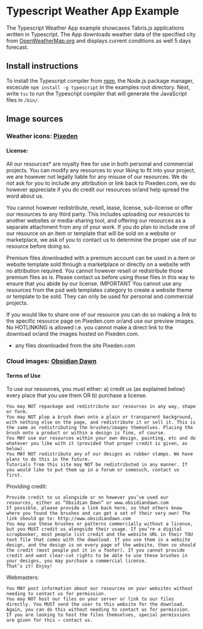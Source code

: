 # Typescript Weather App Example
The Typescript Weather App example showcases Tabris.js applications written in Typescript.
The App downloads weather data of the specified city from [OpenWeatherMap.org](http://openweathermap.org/) and displays current conditions 
as well 5 days forecast.


## Install instructions
To install the Typescript compiler from [npm](https://www.npmjs.org/), the Node.js package manager, 
excecute `npm install -g typescript` in the examples root directory.
Next, write `tsc` to run the Typescript compiler that will generate the JavaScript files in `/bin/`. 

## Image sources


### Weather icons: [Pixeden](http://www.pixeden.com/conceptual-icons/the-weather-icons-set)

#### License:

All our resources* are royalty free for use in both personal and commercial projects.
You can modify any resources to your liking to fit into your project, we are however not legally liable for any misuse of our resources.
We do not ask for you to include any attribution or link back to Pixeden.com, we do however appreciate if you do credit our resources or/and help spread the word about us.

You cannot however redistribute, resell, lease, license, sub-license or offer our resources to any third party. This includes uploading our resources to another websites or media-sharing tool, and offering our resources as a separate attachment from any of your work. If you do plan to include one of our resource on an item or template that will be sold on a website or marketplace, we ask of you to contact us to determine the proper use of our resource before doing so.

Premium files downloaded with a premium account can be used in a item or website template sold through a marketplace or directly on a website with no attribution required. You cannot however resell or redistribute those premium files as is. Please contact us before using those files in this way to ensure that you abide by our license.
IMPORTANT You cannot use any resources from the psd web templates category to create a website theme or template to be sold. They can only be used for personal and commercial projects.

If you would like to share one of our resource you can do so making a link to the specific resource page on Pixeden.com or/and use our preview images. No HOTLINKING is allowed i.e. you cannot make a direct link to the download or/and the images hosted on Pixeden.com.

* any files downloaded from the site Pixeden.com

### Cloud images: [Obsidian Dawn](http://www.obsidiandawn.com/clouds-ii-photoshop-gimp-brushes)

#### Terms of Use

To use our resources, you must either:
   a) credit us (as explained below) every place that you use them
         OR
   b) purchase a license.

    You may NOT repackage and redistribute our resources in any way, shape or form.
    You may NOT plop a brush down onto a plain or transparent background, with nothing else on the page, and redistribute it or sell it. This is the same as redistributing the brushes/images themselves. Placing the brush onto a product or within a design is fine, of course.
    You MAY use our resources within your own design, painting, etc and do whatever you like with it (provided that proper credit is given, as below).
    You MAY NOT redistribute any of our designs as rubber stamps. We have plans to do this in the future.
    Tutorials from this site may NOT be redistributed in any manner. If you would like to put them up in a forum or somesuch, contact us first.

Providing credit:

    Provide credit to us alongside or on however you’ve used our resources, either as “Obsidian Dawn” or www.obsidiandawn.com
    If possible, please provide a link back here, so that others know where you found the brushes and can get a set of their very own! The link should go to: http://www.obsidiandawn.com
    You may use these brushes or patterns commercially without a license, but you MUST credit us alongside their usage. If you’re a digital scrapbooker, most people list credit and the website URL in their TOU text file that comes with the download. If you use them in a website design, and the design is on every page of the website, then so should the credit (most people put it in a footer). If you cannot provide credit and want clear-cut rights to be able to use these brushes in your designs, you may purchase a commercial license.
    That’s it! Enjoy!

Webmasters:

    You MAY post information about our resources on your websites without needing to contact us for permission.
    You may NOT host our files on your server or link to our files directly. You MUST send the user to this website for the download. Again, you can do this without needing to contact us for permission. If you are looking to host the files themselves, special permissions are given for this – contact us.

